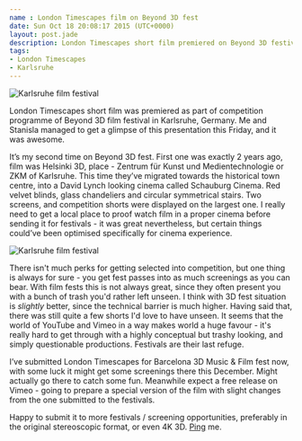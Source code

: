 ```yaml
---
name : London Timescapes film on Beyond 3D fest
date: Sun Oct 18 20:08:17 2015 (UTC+0000)
layout: post.jade
description: London Timescapes short film premiered on Beyond 3D festival in Karlsruhe, Germany
tags:
- London Timescapes
- Karlsruhe
---
```


<img src="/photos/2015-10-karlsruhe/schauburg.jpg" class="featured" alt="Karlsruhe film festival">

London Timescapes short film was premiered as part of competition programme of Beyond 3D film festival in Karlsruhe, Germany. Me and Stanisla managed to get a glimpse of this presentation this Friday, and it was awesome.

It’s my second time on Beyond 3D fest. First one was exactly 2 years ago, film was Helsinki 3D, place - Zentrum für Kunst und Medientechnologie or ZKM of Karlsruhe. This time they’ve migrated towards the historical town centre, into a David Lynch looking cinema called Schauburg Cinema. Red velvet blinds, glass chandeliers and circular symmetrical stairs. Two screens, and competition shorts were displayed on the largest one. I really need to get a local place to proof watch film in a proper cinema before sending it for festivals - it was great nevertheless, but certain things could’ve been optimised specifically for cinema experience.

<img src="/photos/2015-10-karlsruhe/london-beyond.jpg" class="featured" alt="Karlsruhe film festival">

There isn't much perks for getting selected into competition, but one thing is always for sure - you get fest passes into as much screenings as you can bear. With film fests this is not always great, since they often present you with a bunch of trash you'd rather left unseen. I think with 3D fest situation is _slightly_ better, since the technical barrier is much higher. Having said that, there was still quite a few shorts I'd love to have unseen. It seems that the world of YouTube and Vimeo in a way makes world a huge favour - it's really hard to get through with a highly conceptual but trashy looking, and simply questionable productions. Festivals are their last refuge.

I’ve submitted London Timescapes for Barcelona 3D Music & Film fest now, with some luck it might get some screenings there this December. Might actually go there to catch some fun. Meanwhile expect a free release on Vimeo - going to prepare a special version of the film with slight changes from the one submitted to the festivals.

Happy to submit it to more festivals / screening opportunities, preferably in the original stereoscopic format, or even 4K 3D. [Ping](mailto:hello@alexsavin.me) me.
